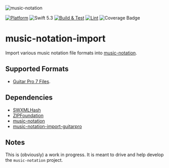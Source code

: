 ![music-notation](https://user-images.githubusercontent.com/62043/111560932-cf4d1180-8750-11eb-842e-3159015c61ab.png)

[![Platform](https://img.shields.io/badge/Platforms-macOS%20-lightgrey.svg)](https://github.com/music-notation-swift/music-notation-import)
![Swift 5.3](https://img.shields.io/badge/Swift-5.3-F28D00.svg)
[![Build & Test](https://github.com/music-notation-swift/music-notation-import/actions/workflows/build-test.yml/badge.svg)](https://github.com/music-notation-swift/music-notation-import/actions/workflows/build-test.yml)
[![Lint](https://github.com/music-notation-swift/music-notation-import/actions/workflows/swiftlint.yml/badge.svg)](https://github.com/music-notation-swift/music-notation-import/actions/workflows/swiftlint.yml)
![Coverage Badge](https://img.shields.io/endpoint?url=https://gist.githubusercontent.com/woolie/b9f858cfba09911bd1755bdc40dd5a35/raw/music-notation-import__heads_main.json)

# music-notation-import

Import various music notation file formats into [music-notation](https://github.com/music-notation-swift/music-notation).

## Supported Formats

- [Guitar Pro 7 Files](https://github.com/music-notation-swift/music-notation-import-guitarpro).

## Dependencies

- [SWXMLHash](https://github.com/drmohundro/SWXMLHash)
- [ZIPFoundation](https://github.com/weichsel/ZIPFoundation)
- [music-notation](https://github.com/music-notation-swift/music-notation)
- [music-notation-import-guitarpro](https://github.com/music-notation-swift/music-notation-import-guitarpro)

## Notes

This is (obviously) a work in progress. It is meant to drive and help develop the `music-notation` project.
